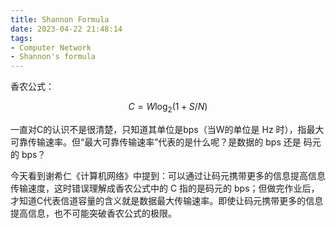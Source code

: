 ```yaml
---
title: Shannon Formula
date: 2023-04-22 21:48:14
tags: 
- Computer Network
- Shannon's formula
---
```

香农公式：

$$
C = W\log_{2}{\left(1+S/N\right)}
$$

一直对C的认识不是很清楚，只知道其单位是bps（当W的单位是 Hz 时），指最大可靠传输速率。但“最大可靠传输速率”代表的是什么呢？是数据的 bps 还是 码元的 bps？

今天看到谢希仁《计算机网络》中提到：可以通过让码元携带更多的信息提高信息传输速度，这时错误理解成香农公式中的 C 指的是码元的 bps；但做完作业后，才知道C代表信道容量的含义就是数据最大传输速率。即使让码元携带更多的信息提高信息，也不可能突破香农公式的极限。
